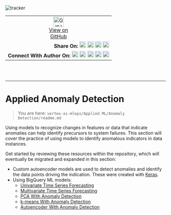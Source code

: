 ![tracker](https://us-central1-vertex-ai-mlops-369716.cloudfunctions.net/pixel-tracking?path=statmike%2Fvertex-ai-mlops%2FApplied+ML%2FAnomaly+Detection&file=readme.md)
<!--- header table --->
<table>
<tr>     
  <td style="text-align: center">
    <a href="https://github.com/statmike/vertex-ai-mlops/blob/main/Applied%20ML/Anomaly%20Detection/readme.md">
      <img width="32px" src="https://www.svgrepo.com/download/217753/github.svg" alt="GitHub logo">
      <br>View on<br>GitHub
    </a>
  </td>
</tr>
<tr>
  <td style="text-align: right">
    <b>Share On: </b> 
    <a href="https://www.linkedin.com/sharing/share-offsite/?url=https%3A//github.com/statmike/vertex-ai-mlops/blob/main/Applied%20ML/Anomaly%20Detection/readme.md"><img src="https://upload.wikimedia.org/wikipedia/commons/8/81/LinkedIn_icon.svg" alt="Linkedin Logo" width="20px"></a> 
    <a href="https://reddit.com/submit?url=https%3A//github.com/statmike/vertex-ai-mlops/blob/main/Applied%20ML/Anomaly%20Detection/readme.md"><img src="https://redditinc.com/hubfs/Reddit%20Inc/Brand/Reddit_Logo.png" alt="Reddit Logo" width="20px"></a> 
    <a href="https://bsky.app/intent/compose?text=https%3A//github.com/statmike/vertex-ai-mlops/blob/main/Applied%20ML/Anomaly%20Detection/readme.md"><img src="https://upload.wikimedia.org/wikipedia/commons/7/7a/Bluesky_Logo.svg" alt="BlueSky Logo" width="20px"></a> 
    <a href="https://twitter.com/intent/tweet?url=https%3A//github.com/statmike/vertex-ai-mlops/blob/main/Applied%20ML/Anomaly%20Detection/readme.md"><img src="https://upload.wikimedia.org/wikipedia/commons/5/5a/X_icon_2.svg" alt="X (Twitter) Logo" width="20px"></a> 
  </td>
</tr>
<tr>
  <td style="text-align: right">
    <b>Connect With Author On: </b> 
    <a href="https://www.linkedin.com/in/statmike"><img src="https://upload.wikimedia.org/wikipedia/commons/8/81/LinkedIn_icon.svg" alt="Linkedin Logo" width="20px"></a>
    <a href="https://www.github.com/statmike"><img src="https://www.svgrepo.com/download/217753/github.svg" alt="GitHub Logo" width="20px"></a> 
    <a href="https://www.youtube.com/@statmike-channel"><img src="https://upload.wikimedia.org/wikipedia/commons/f/fd/YouTube_full-color_icon_%282024%29.svg" alt="YouTube Logo" width="20px"></a>
    <a href="https://bsky.app/profile/statmike.bsky.social"><img src="https://upload.wikimedia.org/wikipedia/commons/7/7a/Bluesky_Logo.svg" alt="BlueSky Logo" width="20px"></a> 
    <a href="https://x.com/statmike"><img src="https://upload.wikimedia.org/wikipedia/commons/5/5a/X_icon_2.svg" alt="X (Twitter) Logo" width="20px"></a>
  </td>
</tr>
</table><br/><br/>

---
# Applied Anomaly Detection
> You are here: `vertex-ai-mlops/Applied ML/Anomaly Detection/readme.md`

Using models to recognize changes in features or data that indicate anomalies can help identify precursors to system failures. This section will cover the practice of using models to identify anomalous indicators in data instances.

Get started by reviewing these resources within the repository, which will eventually be migrated and expanded in this section:
- Custom autoencoder models are used to detect anomalies and identify the data points driving the indication. These were created with [Keras](../../Framework%20Workflows/Keras/readme.md).
- Using BigQuery ML models:
    - [Univariate Time Series Forecasting](../../Applied%20Forecasting/BQML%20Univariate%20Forecasting%20with%20ARIMA+.ipynb)
    - [Multivariate Time Series Forecasting](../../Applied%20Forecasting/BQML%20Multivariate%20Forecasting%20with%20ARIMA+%20XREG.ipynb)
    - [PCA With Anomaly Detection](../../03%20-%20BigQuery%20ML%20(BQML)/03g%20-%20BQML%20-%20PCA%20with%20Anomaly%20Detection.ipynb)
    - [k-means With Anomaly Detection](../../03%20-%20BigQuery%20ML%20(BQML)/03h%20-%20BQML%20k-means%20with%20Anomaly%20Detection.ipynb)
    - [Autoencoder With Anomaly Detection](../../03%20-%20BigQuery%20ML%20(BQML)/03i%20-%20BQML%20Autoencoder%20with%20Anomaly%20Detection.ipynb)







